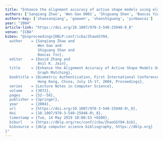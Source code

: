 ```yaml
---
title: "Enhance the alignment accuracy of active shape models using elastic graph matching"
authors: ['Sanqiang Zhao', 'Wen Gao 0001', 'Shiguang Shan', 'Baocai Yin']
authors-key: ['zhaosanqiang', 'gaowen', 'shanshiguang', 'yinbaocai']
year: "2004"
article-link: "https://doi.org/10.1007/978-3-540-25948-0_8"
venue: "ICBA"
bibex: "@inproceedings{DBLP:conf/icba/ZhaoGSY04,
  author    = {Sanqiang Zhao and
               Wen Gao and
               Shiguang Shan and
               Baocai Yin},
  editor    = {David Zhang and
               Anil K. Jain},
  title     = {Enhance the Alignment Accuracy of Active Shape Models Using Elastic
               Graph Matching},
  booktitle = {Biometric Authentication, First International Conference, {ICBA} 2004,
               Hong Kong, China, July 15-17, 2004, Proceedings},
  series    = {Lecture Notes in Computer Science},
  volume    = {3072},
  pages     = {52--58},
  publisher = {Springer},
  year      = {2004},
  url       = {https://doi.org/10.1007/978-3-540-25948-0\_8},
  doi       = {10.1007/978-3-540-25948-0\_8},
  timestamp = {Tue, 14 May 2019 10:00:53 +0200},
  biburl    = {https://dblp.org/rec/conf/icba/ZhaoGSY04.bib},
  bibsource = {dblp computer science bibliography, https://dblp.org}
}"
---
```


